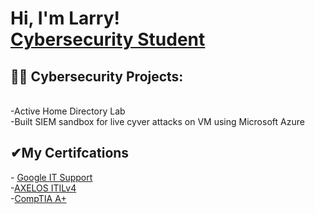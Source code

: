 <h1>Hi, I'm Larry! <br/><a href="https://www.linkedin.com/in/larry-harris-a08477211/">Cybersecurity Student</a></h1>

<h2>👨‍💻 Cybersecurity Projects:</h2>

<br>-Active Home Directory Lab</br>
-Built SIEM sandbox for live cyver attacks on VM using Microsoft Azure
<h2>✔My Certifcations</h2>
- <a href="https://coursera.org/share/92632bfc96f641483c8694f60473d3ef">Google IT Support</a>
 <br>-<a href="https://drive.google.com/file/d/1-YRQbWSNVzbtQWR9v6nr_k3NziOxtWxc/view?usp=sharing">AXELOS ITILv4</a></br>
-<a href="https://www.credly.com/badges/e20da740-13c1-4a57-a113-acdb56d28b55?source=linked_in_profile">CompTIA A+</a>


<!--
**joshmadakor1/joshmadakor1** is a ✨ _special_ ✨ repository because its `README.md` (this file) appears on your GitHub profile.

Here are some ideas to get you started:

- 🔭 I’m currently working on ...
- 🌱 I’m currently learning ...
- 👯 I’m looking to collaborate on ...
- 🤔 I’m looking for help with ...
- 💬 Ask me about ...
- 📫 How to reach me: ...
- 😄 Pronouns: ...
- ⚡ Fun fact: ...
-->
